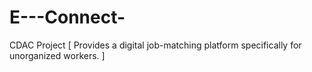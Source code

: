 # E---Connect-
CDAC Project [ Provides a digital job-matching platform specifically for unorganized workers. ]
